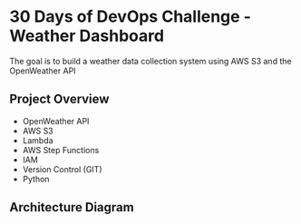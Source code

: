 # **30 Days of DevOps Challenge - Weather Dashboard**
The goal is to build a weather data collection system using AWS S3 and the OpenWeather API

## **Project Overview**
- OpenWeather API
- AWS S3
- Lambda
- AWS Step Functions
- IAM
- Version Control (GIT)
- Python

## **Architecture Diagram**

